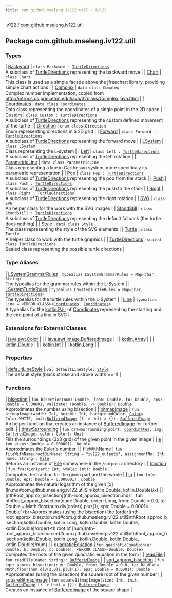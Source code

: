 ```yaml
---
title: com.github.mseleng.iv122.util - iv122
---
```


[iv122](../index.md) / [com.github.mseleng.iv122.util](.)

## Package com.github.mseleng.iv122.util

### Types

| [Backward](-backward/index.md) | `class Backward : `[`TurtleDirections`](-turtle-directions/index.md)<br>A subclass of [TurtleDirections](-turtle-directions/index.md) representing the backward move |
| [Chart](-chart/index.md) | `class Chart`<br>This class is used as a simple facade above the jfreechart library, providing simple chart actions |
| [Complex](-complex/index.md) | `data class Complex`<br>Complex number implementation, copied from
http://introcs.cs.princeton.edu/java/32class/Complex.java.html |
| [Coordinates](-coordinates/index.md) | `data class Coordinates`<br>Data class representing the coordinates of a single point in the 2D space |
| [Custom](-custom/index.md) | `class Custom : `[`TurtleDirections`](-turtle-directions/index.md)<br>A subclass of [TurtleDirections](-turtle-directions/index.md) representing the custom defined movement of the turtle |
| [Direction](-direction/index.md) | `enum class Direction`<br>Enum representing directions in a 2D grid |
| [Forward](-forward/index.md) | `class Forward : `[`TurtleDirections`](-turtle-directions/index.md)<br>A subclass of [TurtleDirections](-turtle-directions/index.md) representing the forward move |
| [LSystem](-l-system/index.md) | `class LSystem`<br>Class representing the L-system |
| [Left](-left/index.md) | `class Left : `[`TurtleDirections`](-turtle-directions/index.md)<br>A subclass of [TurtleDirections](-turtle-directions/index.md) representing the left rotation |
| [ParametricLine](-parametric-line/index.md) | `data class ParametricLine`<br>Class representing a line in Carthesian system, more specificaly its parametric representation |
| [Pop](-pop/index.md) | `class Pop : `[`TurtleDirections`](-turtle-directions/index.md)<br>A subclass of [TurtleDirections](-turtle-directions/index.md) representing the pop from the stack |
| [Push](-push/index.md) | `class Push : `[`TurtleDirections`](-turtle-directions/index.md)<br>A subclass of [TurtleDirections](-turtle-directions/index.md) representing the push to the stack |
| [Right](-right/index.md) | `class Right : `[`TurtleDirections`](-turtle-directions/index.md)<br>A subclass of [TurtleDirections](-turtle-directions/index.md) representing the right rotation |
| [SVG](-s-v-g/index.md) | `class SVG`<br>An helper class for the work with the SVG images |
| [StandStill](-stand-still/index.md) | `class StandStill : `[`TurtleDirections`](-turtle-directions/index.md)<br>A subclass of [TurtleDirections](-turtle-directions/index.md) representing the default fallback (the turtle does nothing) |
| [Style](-style/index.md) | `data class Style`<br>The class representing the style of the SVG elements |
| [Turtle](-turtle/index.md) | `class Turtle`<br>A helper class to work with the turtle graphics |
| [TurtleDirections](-turtle-directions/index.md) | `sealed class TurtleDirections`<br>Sealed class representing the possible turtle directions |

### Type Aliases

| [LSystemGrammarRules](-l-system-grammar-rules.md) | `typealias LSystemGrammarRules = Map<Char, String>`<br>The typealias for the grammar rules within the L-System |
| [LSystemTurtleRules](-l-system-turtle-rules.md) | `typealias LSystemTurtleRules = Map<Char, `[`TurtleDirections`](-turtle-directions/index.md)`>`<br>The typealias for the turtle rules within the L-System |
| [Line](-line.md) | `typealias Line = <ERROR CLASS><`[`Coordinates`](-coordinates/index.md)`, `[`Coordinates`](-coordinates/index.md)`>`<br>A typealias for the [kotlin.Pair](#) of [Coordinates](-coordinates/index.md) representing the starting and the end point of a line in SVG |

### Extensions for External Classes

| [java.awt.Color](java.awt.-color/index.md) |  |
| [java.awt.image.BufferedImage](java.awt.image.-buffered-image/index.md) |  |
| [kotlin.Array](kotlin.-array/index.md) |  |
| [kotlin.Double](kotlin.-double/index.md) |  |
| [kotlin.Int](kotlin.-int/index.md) |  |
| [kotlin.Long](kotlin.-long/index.md) |  |

### Properties

| [defaultLineStyle](default-line-style.md) | `val defaultLineStyle: `[`Style`](-style/index.md)<br>The default style (black stroke and stroke width == 1) |

### Functions

| [bisection](bisection.md) | `fun bisection(num: Double, from: Double, to: Double, eps: Double = 0.00001, validate: (Double) -> Double): Double`<br>Approximates the number using bisection |
| [bitmapImage](bitmap-image.md) | `fun bitmapImage(width: Int, height: Int, backgroundColor: `[`Color`](http://docs.oracle.com/javase/6/docs/api/java/awt/Color.html)` = Color.WHITE, init: `[`BufferedImage`](http://docs.oracle.com/javase/6/docs/api/java/awt/image/BufferedImage.html)`.() -> Unit = {}): `[`BufferedImage`](http://docs.oracle.com/javase/6/docs/api/java/awt/image/BufferedImage.html)<br>An helper function that creates an instance of [BufferedImage](http://docs.oracle.com/javase/6/docs/api/java/awt/image/BufferedImage.html) for further edit. |
| [drawSurrounding](draw-surrounding.md) | `fun drawSurrounding(point: `[`Coordinates`](-coordinates/index.md)`, img: `[`BufferedImage`](http://docs.oracle.com/javase/6/docs/api/java/awt/image/BufferedImage.html)`, color: `[`Color`](http://docs.oracle.com/javase/6/docs/api/java/awt/Color.html)`): Unit`<br>Fills the surroundings (3x3 grid) of the given point in the given image |
| [e](e.md) | `fun e(eps: Double = 0.000001): Double`<br>Approximates the Euler's number |
| [fileWithName](file-with-name.md) | `fun fileWithName(rootDirName: String = "iv122_outputs", assignmentNo: Int, name: String): `[`File`](http://docs.oracle.com/javase/6/docs/api/java/io/File.html)<br>Returns an instance of [File](http://docs.oracle.com/javase/6/docs/api/java/io/File.html) somewhere in the `/outputs/` directory |
| [fraction](fraction.md) | `fun fraction(part: Int, whole: Int): Double`<br>Computes the fraction for the given part and the whole |
| [ln](ln.md) | `fun ln(x: Double, eps: Double = 0.000001): Double`<br>Approximates the natural logarithm of the given [x](ln.md#com.github.mseleng.iv122.util$ln(kotlin.Double, kotlin.Double)/x) |
| [nthRoot_approx_bisection](nth-root_approx_bisection.md) | `fun nthRoot_approx_bisection(num: Double, order: Long, from: Double = 0.0, to: Double = Math.floor(num.div(order)).plus(1), eps: Double = 0.0001): Double`<br>Approximates (using the bisection) the [order](nth-root_approx_bisection.md#com.github.mseleng.iv122.util$nthRoot_approx_bisection(kotlin.Double, kotlin.Long, kotlin.Double, kotlin.Double, kotlin.Double)/order)-th root of [num](nth-root_approx_bisection.md#com.github.mseleng.iv122.util$nthRoot_approx_bisection(kotlin.Double, kotlin.Long, kotlin.Double, kotlin.Double, kotlin.Double)/num) |
| [quadraticEquation](quadratic-equation.md) | `fun quadraticEquation(a: Double, b: Double, c: Double): <ERROR CLASS><Double, Double>`<br>Computes the roots of the given quadratic equation in the form |
| [readFile](read-file.md) | `fun readFile(name: String): `[`BufferedImage`](http://docs.oracle.com/javase/6/docs/api/java/awt/image/BufferedImage.html) |
| [sqrt_approx_bisection](sqrt_approx_bisection.md) | `fun sqrt_approx_bisection(num: Double, from: Double = 0.0, to: Double = Math.floor(num.div(2.0)).plus(1), eps: Double = 0.0001): Double`<br>Approximates (using the bisection) the square root of the given number |
| [squareBitmapImage](square-bitmap-image.md) | `fun squareBitmapImage(size: Int, init: `[`BufferedImage`](http://docs.oracle.com/javase/6/docs/api/java/awt/image/BufferedImage.html)`.() -> Unit = {}): `[`BufferedImage`](http://docs.oracle.com/javase/6/docs/api/java/awt/image/BufferedImage.html)<br>Creates an instance of [BufferedImage](http://docs.oracle.com/javase/6/docs/api/java/awt/image/BufferedImage.html) of the square shape |

